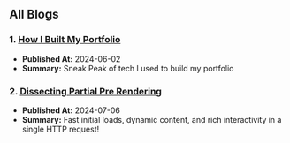 ## All Blogs

### 1. [How I Built My Portfolio](/blogs/how-i-built-my-portfolio)

- **Published At:** 2024-06-02
- **Summary:** Sneak Peak of tech I used to build my portfolio

### 2. [Dissecting Partial Pre Rendering](/blogs/dissecting-partial-pre-rendering)

- **Published At:** 2024-07-06
- **Summary:** Fast initial loads, dynamic content, and rich interactivity in a single HTTP request!

